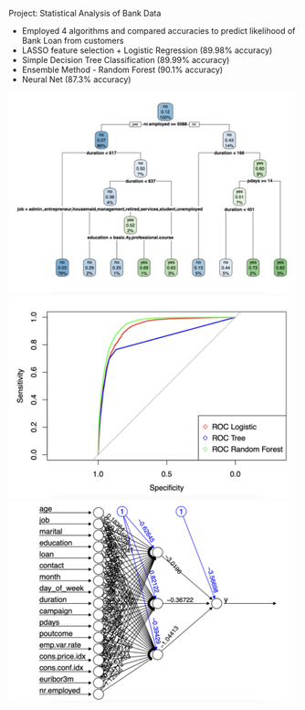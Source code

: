 Project: Statistical Analysis of Bank Data

- Employed 4 algorithms and compared accuracies to predict likelihood of Bank Loan from customers
- LASSO feature selection + Logistic Regression (89.98% accuracy)
- Simple Decision Tree Classification (89.99% accuracy)
- Ensemble Method - Random Forest (90.1% accuracy)
- Neural Net (87.3% accuracy)

![](https://github.com/amayk13/Statistical-Analysis-on-Bank-Data/blob/main/Decision%20Tree.png)
![](https://github.com/amayk13/Statistical-Analysis-on-Bank-Data/blob/main/ROC%20AUC.png)
![](https://github.com/amayk13/Statistical-Analysis-on-Bank-Data/blob/main/Neural%20Net.png)

